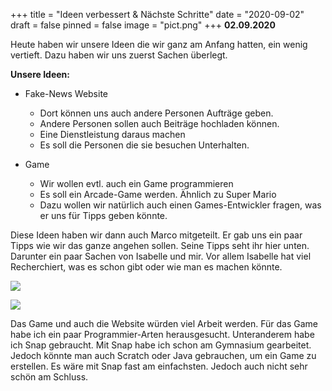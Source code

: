 +++
title = "Ideen verbessert & Nächste Schritte"
date = "2020-09-02"
draft = false
pinned = false
image = "pict.png"
+++
**02.09.2020**

Heute haben wir unsere Ideen die wir ganz am Anfang hatten, ein wenig vertieft. Dazu haben wir uns zuerst Sachen überlegt.

**Unsere Ideen:**

* Fake-News Website

  * Dort können uns auch andere Personen Aufträge geben. 
  * Andere Personen sollen auch Beiträge hochladen können.
  * Eine Dienstleistung daraus machen
  * Es soll die Personen die sie besuchen Unterhalten.
* Game

  * Wir wollen evtl. auch ein Game programmieren
  * Es soll ein Arcade-Game werden. Ähnlich zu Super Mario
  * Dazu wollen wir natürlich auch einen Games-Entwickler fragen, was er uns für Tipps geben könnte.

Diese Ideen haben wir dann auch Marco mitgeteilt. Er gab uns ein paar Tipps wie wir das ganze angehen sollen. Seine Tipps seht ihr hier unten. Darunter ein paar Sachen von Isabelle und mir. Vor allem Isabelle hat viel Recherchiert, was es schon gibt oder wie man es machen könnte.

![](whatsapp-image-2020-09-02-at-14.34.40.jpeg)

![](sssssas.png)

Das Game und auch die Website würden viel Arbeit werden. Für das Game habe ich ein paar Programmier-Arten herausgesucht. Unteranderem habe ich Snap gebraucht. Mit Snap habe ich schon am Gymnasium gearbeitet. Jedoch könnte man auch Scratch oder Java gebrauchen, um ein Game zu erstellen. Es wäre mit Snap fast am einfachsten. Jedoch auch nicht sehr schön am Schluss.